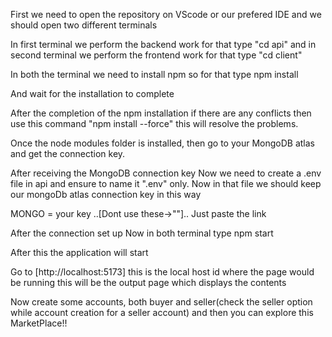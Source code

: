 First we need to open the repository on VScode or our prefered IDE and we should open two different terminals 

In first terminal we perform the backend work for that type "cd api" and in second  terminal we perform the frontend work for that type "cd client"

In both  the terminal we need to install npm so for that type npm install

And wait for the installation to complete

After the completion of the npm installation if there are any conflicts then use this command
"npm install --force"
this will resolve  the problems.



Once the node modules folder is installed, then go to your MongoDB atlas and get the connection key.
 
After receiving the MongoDB  connection key
Now we need to  create a .env file in api and ensure to name it ".env" only.
Now  in that file we should keep our mongoDb atlas connection key in this way

MONGO = your key ..[Dont use these->""].. Just paste the link

After the connection set up 
Now in both terminal type npm start

After this the application will start


Go to [http://localhost:5173] this is the local host id where the page would be running
this will be the output page which displays the contents

Now create some accounts, both buyer and seller(check the seller option while account creation for a seller account) and then you can explore this MarketPlace!!